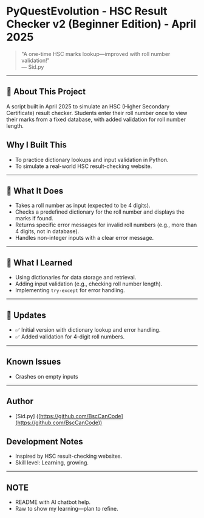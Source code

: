 # PyQuestEvolution - HSC Result Checker v2 (Beginner Edition) - April 2025

> "A one-time HSC marks lookup—improved with roll number validation!"  
> — Sid.py

---

## 📌 About This Project

A script built in April 2025 to simulate an HSC (Higher Secondary Certificate) result checker. Students enter their roll number once to view their marks from a fixed database, with added validation for roll number length.

## Why I Built This
- To practice dictionary lookups and input validation in Python.  
- To simulate a real-world HSC result-checking website. 

---

## 🚀 What It Does
- Takes a roll number as input (expected to be 4 digits).  
- Checks a predefined dictionary for the roll number and displays the marks if found.  
- Returns specific error messages for invalid roll numbers (e.g., more than 4 digits, not in database).  
- Handles non-integer inputs with a clear error message.

---

## 🧠 What I Learned
- Using dictionaries for data storage and retrieval.  
- Adding input validation (e.g., checking roll number length).  
- Implementing `try-except` for error handling.

---

## 🔄 Updates
- ✅ Initial version with dictionary lookup and error handling.  
- ✅ Added validation for 4-digit roll numbers.  

---

## Known Issues
- Crashes on empty inputs

---

## Author
- [Sid.py] ([https://github.com/BscCanCode](https://github.com/BscCanCode))

## Development Notes
- Inspired by HSC result-checking websites.  
- Skill level: Learning, growing.

---

## NOTE
- README with AI chatbot help.  
- Raw to show my learning—plan to refine.
